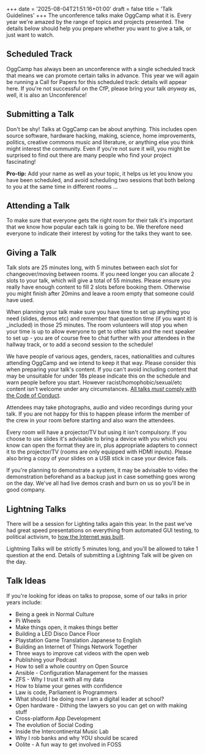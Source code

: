 +++
date = '2025-08-04T21:51:16+01:00'
draft = false
title = 'Talk Guidelines'
+++
The unconference talks make OggCamp what it is. Every year we're amazed by the range of topics and projects presented. The details below should help you prepare whether you want to give a talk, or just want to watch.

## Scheduled Track

OggCamp has always been an unconference with a single scheduled track that means we can promote certain talks in advance. This year we will again be running a Call for Papers for this scheduled track: details will appear here. If you're not successful on the CfP, please bring your talk *anyway* as, well, it is also an Unconference!

## Submitting a Talk

Don't be shy! Talks at OggCamp can be about anything. This includes open source software, hardware hacking, making, science, home improvements, politics, creative commons music and literature, or anything else you think might interest the community. Even if you're not sure it will, you might be surprised to find out there are many people who find your project fascinating!

**Pro-tip:** Add your name as well as your topic, it helps us let you know you have been scheduled, and avoid scheduling two sessions that both belong to you at the same time in different rooms ...

## Attending a Talk

To make sure that everyone gets the right room for their talk it's important that we know how popular each talk is going to be. We therefore need everyone to indicate their interest by voting for the talks they want to see.

## Giving a Talk

Talk slots are 25 minutes long, with 5 minutes between each slot for changeover/moving between rooms. If you need longer you can allocate 2 slots to your talk, which will give a total of 55 minutes. Please ensure you really have enough content to fill 2 slots before booking them. Otherwise you might finish after 20mins and leave a room empty that someone could have used.

When planning your talk make sure you have time to set up anything you need (slides, demos etc) and remember that question time (if you want it) is _included) in those 25 minutes. The room volunteers will stop you when your time is up to allow everyone to get to other talks and the next speaker to set up - you are of course free to chat further with your attendees in the hallway track, or to add a second session to the schedule!

We have people of various ages, genders, races, nationalities and cultures attending OggCamp and we intend to keep it that way. Please consider this when preparing your talk's content. If you can't avoid including content that may be unsuitable for under 18s please indicate this on the schedule and warn people before you start. However racist/homophobic/sexual/etc content isn't welcome under any circumstances. [All talks *must* comply with the Code of Conduct](/code-of-conduct).

Attendees may take photographs, audio and video recordings during your talk. If you are not happy for this to happen please inform the member of the crew in your room before starting and also warn the attendees.

Every room will have a projector/TV but using it isn't compulsory. If you choose to use slides it's advisable to bring a device with you which you know can open the format they are in, plus appropriate adapters to connect it to the projector/TV (rooms are only equipped with HDMI inputs). Please also bring a copy of your slides on a USB stick in case your device fails.

If you're planning to demonstrate a system, it may be advisable to video the demonstration beforehand as a backup just in case something goes wrong on the day. We've all had live demos crash and burn on us so you'll be in good company.

## Lightning Talks

There will be a session for Lighting talks again this year. In the past we've had great speed presentations on everything from automated GUI testing, to political activism, to [how the Internet was built](http://www.nathandumont.com/blog/this-jen-is-the-internet).

Lightning Talks will be strictly 5 minutes long, and you'll be allowed to take 1 question at the end. Details of submitting a Lightning Talk will be given on the day.

## Talk Ideas

If you're looking for ideas on talks to propose, some of our talks in prior years include:

* Being a geek in Normal Culture
* Pi Wheels
* Make things open, it makes things better
* Building a LED Disco Dance Floor
* Playstation Game Translation Japanese to English
* Building an Internet of Things Network Together
* Three ways to improve cat videos with the open web
* Publishing your Podcast
* How to sell a whole country on Open Source
* Ansible - Configuration Management for the masses
* ZFS - Why I trust it with all my data
* How to blame your genes with confidence
* Law is code, Parliament is Programmers
* What should I be doing now I am a digital leader at school?
* Open hardware - Dithing the lawyers so you can get on with making stuff
* Cross-platform App Development
* The evolution of Social Coding
* Inside the Intercontinental Music Lab
* Why I rob banks and why YOU should be scared
* Oolite - A fun way to get involved in FOSS